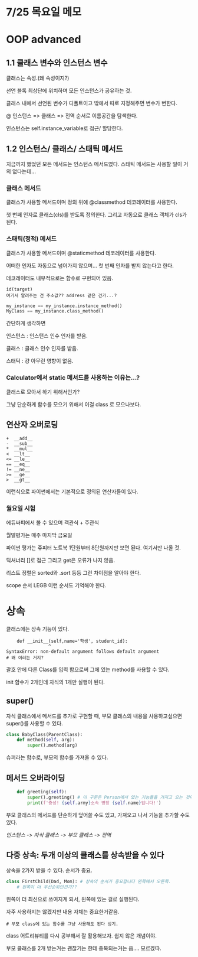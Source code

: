 # 7/25 목요일 메모

# OOP advanced

## 1.1 클래스 변수와 인스턴스 변수

클래스는 속성.(왜 속성이지?)

선언 블록 최상단에 위치하며 모든 인스턴스가 공유하는 것.

클래스 내에서 선언된 변수가 디폴트이고 밖에서 따로 지정해주면 변수가 변한다.

@ 인스턴스 => 클래스 => 전역 순서로 이름공간을 탐색한다.

인스턴스는 self.instance_variable로 접근/ 할당한다.

## 1.2 인스턴스/ 클래스/ 스태틱 메서드

지금까지 했었던 모든 메서드는 인스턴스 메서드였다. 스태틱 메서드는 사용할 일이 거의 없다는데...

### 클래스 메서드

클래스가 사용할 메서드이며 정의 위에 @classmethod 데코레이터를 사용한다.

첫 번째 인자로 클래스(cls)를 받도록 정의한다. 그리고 자동으로 클래스 객체가 cls가 된다.

### 스태틱(정적) 메서드

클래스가 사용할 메서드이며 @staticmethod 데코레이터를 사용한다.

어떠한 인자도 자동으로 넘어가지 않으며... 첫 번째 인자를 받지 않는다고 한다.

데코레이터도 내부적으로는 함수로 구현되어 있음.

```
id(target)
여기서 알려주는 건 주소값?? address 같은 건가...?
```

```python
my_instance == my_instance.instance_method()
MyClass == my_instance.class_method()
```

간단하게 생각하면

인스턴스 : 인스턴스 인수 인자를 받음.

클래스 : 클래스 인수 인자를 받음.

스태틱 : 걍 아무런 영향이 없음.

### Calculator에서 static 메서드를 사용하는 이유는...?

클래스로 모아서 하기 위해서인가?

그냥 단순하게 함수를 모으기 위해서 이걸 class 로 모으나보다.

## 연산자 오버로딩

```
+  __add__   
-  __sub__
*  __mul__
<  __lt__
<= __le__
== __eq__
!= __ne__
>= __ge__
>  __gt__
```

이런식으로 파이썬에서는 기본적으로 정의된 연산자들이 있다.

### 월요일 시험

에듀싸피에서 볼 수 있으며 객관식 + 주관식

월말평가는 매주 마지막 금요일

파이썬 평가는 쥬피터 노트북 1단원부터 8단원까지만 보면 된다. 여기서만 나올 것.

딕셔너리 []로 접근 그리고 get은 오류가 나지 않음.

리스트 정렬은 sorted와 .sort 등등 그런 차이점을 알아야 한다.

scope 순서 LEGB 이런 순서도 기억해야 한다.

# 상속

클래스에는 상속 기능이 있다. 

```
    def __init__(self,name='학생', student_id):
                ^
SyntaxError: non-default argument follows default argument
# 왜 이러는 거지?
```

괄호 안에 다른 Class를 입력 함으로써 그에 있는 method를 사용할 수 있다.

init 함수가 2개인데 자식의 1개만 실행이 된다.

## super()

자식 클래스에서 메서드를 추가로 구현할 때, 부모 클래스의 내용을 사용하고싶으면 super()를 사용할 수 있다.

```python
class BabyClass(ParentClass):
    def method(self, arg):
        super().method(arg) 
```

슈퍼라는 함수로, 부모의 함수를 가져올 수 있다.

## 메서드 오버라이딩

```python
    def greeting(self):
        super().greeting() # 이 구문은 Person에서 있는 기능들을 가지고 오는 것이다. 아래에는 추가로 사용하는 것.
        print(f'충성! {self.army}소속 병장 {self.name}입니다!')
```

부모 클래스의 메서드를 단순하게 덮어쓸 수도 있고, 가져오고 나서 기능을 추가할 수도 있다.

*인스턴스 -> 자식 클래스 -> 부모 클래스 -> 전역*

## 다중 상속: 두개 이상의 클래스를 상속받을 수 있다

상속을 2가지 받을 수 있다. 순서가 중요.

```python
class FirstChild(Dad, Mom): # 상속의 순서가 중요합니다 왼쪽에서 오른쪽.
    # 왼쪽이 더 우선순위인건가??
```

왼쪽이 더 최신으로 쓰여지게 되서, 왼쪽에 있는 걸로 실행된다.

자주 사용하지는 않겠지만 내용 자체는 중요한거같음.

```
# 부모 class에 있는 함수를 그냥 사용해도 된다 싱기.
```

class 어트리뷰티를 다시 공부해서 잘 활용해보자. 쉽지 않은 개념이야.

부모 클래스를 2개 받는거는 괜찮기는 한데 중복되는거는 음.... 모르겠따.



